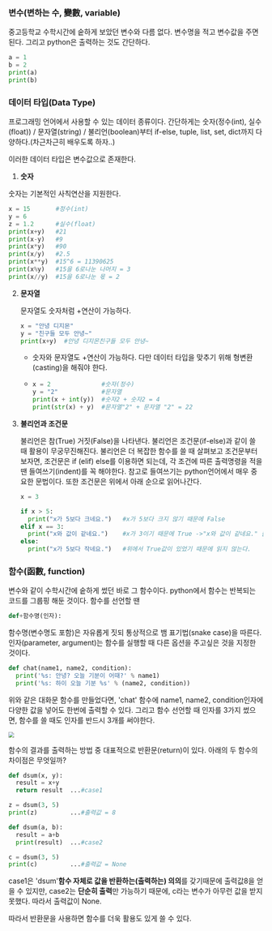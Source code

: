 ### **변수(변하는 수, 變數, variable)**

중고등학교 수학시간에 숱하게 보았던 변수와 다름 없다. 변수명을 적고 변수값을 주면 된다. 그리고 python은 출력하는 것도 간단하다. 

```py
a = 1
b = 2
print(a)
print(b)
```

 

### **데이터 타입(Data Type)**

프로그래밍 언어에서 사용할 수 있는 데이터 종류이다. 간단하게는 숫자(정수(int), 실수(float)) / 문자열(string) / 불리언(boolean)부터 if-else, tuple, list, set, dict까지 다양하다.(차근차근히 배우도록 하자..)

이러한 데이터 타입은 변수값으로 존재한다.

1.  **숫자**

   숫자는 기본적인 사칙연산을 지원한다.

   ```python
   x = 15       #정수(int)
   y = 6
   z = 1.2      #실수(float)
   print(x+y)   #21
   print(x-y)   #9
   print(x*y)   #90
   print(x/y)   #2.5
   print(x**y)  #15^6 = 11390625
   print(x%y)   #15을 6로나눈 나머지 = 3
   print(x//y)  #15을 6로나눈 몫 = 2
   ```

   

2. **문자열**

   문자열도 숫자처럼 +연산이 가능하다.

   ```python
   x = "안녕 디지몬"
   y = "친구들 모두 안녕~"
   print(x+y)  #안녕 디지몬친구들 모두 안녕~
   ```

   * 숫자와 문자열도 +연산이 가능하다. 다만 데이터 타입을 맞추기 위해 형변환(casting)을 해줘야 한다.

   * ```python
     x = 2              #숫자(정수)
     y = "2"            #문자열
     print(x + int(y))  #숫자2 + 숫자2 = 4
     print(str(x) + y)  #문자열"2" + 문자열 "2" = 22
     ```

3. **불리언과 조건문**

   불리언은 참(True) 거짓(False)을 나타낸다. 불리언은 조건문(if-else)과 같이 쓸 때 활용이 무궁무진해진다. 불리언은 더 복잡한 함수를 쓸 때 살펴보고 조건문부터 보자면, 조건문은 if (elif) else를 이용하면 되는데, 각 조건에 따른 출력명령을 적을땐 들여쓰기(indent)를 꼭 해야한다. 참고로 들여쓰기는 python언어에서 매우 중요한 문법이다. 또한 조건문은 위에서 아래 순으로 읽어나간다.

   ```python
   x = 3
   
   if x > 5:
     print("x가 5보다 크네요.")   #x가 5보다 크지 않기 때문에 False
   elif x == 3:
     print("x와 값이 같네요.")    #x가 3이기 때문에 True ->"x와 값이 같네요." 출력
   else:
     print("x가 5보다 작네요.")   #위에서 True값이 있었기 때문에 읽지 않는다.
   ```



### **함수(函數, function)**

변수와 같이 수학시간에 숱하게 썼던 바로 그 함수이다. python에서 함수는 반복되는 코드를 그룹핑 해둔 것이다. 함수를 선언할 땐 

```python
def+함수명(인자):
```

함수명(변수명도 포함)은 자유롭게 짓되 통상적으로 뱀 표기법(snake case)을 따른다. 인자(parameter, argument)는 함수를 실행할 때 다른 옵션을 주고싶은 것을 지정한 것이다.

```python
def chat(name1, name2, condition):
  print('%s: 안녕? 오늘 기분이 어때?' % name1)
  print('%s: 하이 오늘 기분 %s' % (name2, condition))
```

위와 같은 대화문 함수를 만들었다면, 'chat' 함수에 name1, name2, condition인자에 다양한 값을 넣어도 한번에 출력할 수 있다. 그리고 함수 선언할 때 인자를 3가지 썼으면, 함수를 쓸 때도 인자를 반드시 3개를 써야한다. 

<img src="C:\Users\chois\Desktop\새 폴더\image-20201021205419230.png" style="zoom: 67%;" />



함수의 결과를 출력하는 방법 중 대표적으로 반환문(return)이 있다. 아래의 두 함수의 차이점은 무엇일까? 

```python
def dsum(x, y):                                  
  result = x+y
  return result  ...#case1

z = dsum(3, 5)
print(z)         ...#출력값 = 8
```

```python
def dsum(a, b):
  result = a+b
  print(result)  ...#case2

c = dsum(3, 5)
print(c)         ...#출력값 = None
```

case1은 'dsum'**함수 자체로 값을 반환하는(출력하는) 의의**를 갖기때문에 출력값8을 얻을 수 있지만, 
case2는 **단순히 출력**만 가능하기 때문에, c라는 변수가 아무런 값을 받지 못했다. 따라서 출력값이 None.

따라서 반환문을 사용하면 함수를 더욱 활용도 있게 쓸 수 있다.